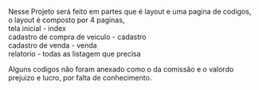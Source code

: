 Nesse Projeto será feito em partes que é layout e uma pagina de codigos,<br>
o layout é composto por 4 paginas, <br>
tela inicial - index<br>
cadastro de compra de veiculo - cadastro <br>
cadastro de venda - venda <br>
relatorio - todas as listagem que precisa<br>

Alguns codigos não foram anexado como o da comissão e o valordo prejuizo e lucro, por falta de conhecimento.
